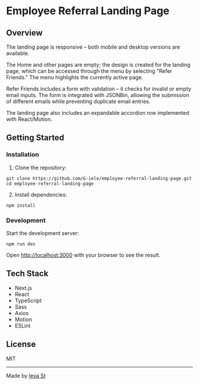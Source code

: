 # Employee Referral Landing Page

## Overview

The landing page is responsive – both mobile and desktop versions are available.

The Home and other pages are empty; the design is created for the landing page, which can be accessed through the menu by selecting "Refer Friends."
The menu highlights the currently active page.

Refer Friends includes a form with validation – it checks for invalid or empty email inputs.
The form is integrated with JSONBin, allowing the submission of different emails while preventing duplicate email entries.

The landing page also includes an expandable accordion row implemented with React/Motion.

## Getting Started

### Installation

1. Clone the repository:

```
git clone https://github.com/G-iele/employee-referral-landing-page.git
cd employee-referral-landing-page
```

2. Install dependencies:

```
npm install
```

### Development

Start the development server:

```
npm run dev
```

Open [http://localhost:3000](http://localhost:3000) with your browser to see the result.

## Tech Stack

- Next.js
- React
- TypeScript
- Sass
- Axios
- Motion
- ESLint

## License

MIT

---

Made by [Ieva St](https://github.com/g-iele)
